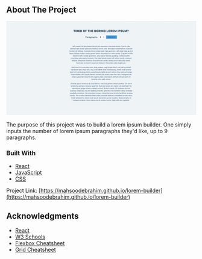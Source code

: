 <!-- ABOUT THE PROJECT -->

## About The Project

[![Lorem Builder][product-screenshot]](https://mahsoodebrahim.github.io/lorem-builder)

The purpose of this project was to build a lorem ipsum builder. One simply inputs the number of lorem ipsum paragraphs they'd like, up to 9 paragraphs.

### Built With

- [React](https://reactjs.org/)
- [JavaScript](https://developer.mozilla.org/en-US/docs/Web/JavaScript)
- [CSS](https://developer.mozilla.org/en-US/docs/Web/CSS)

Project Link: [https://mahsoodebrahim.github.io/lorem-builder](https://mahsoodebrahim.github.io/lorem-builder)

<!-- ACKNOWLEDGMENTS -->

## Acknowledgments

- [React](https://reactjs.org/)
- [W3 Schools](https://www.w3schools.com/)
- [Flexbox Cheatsheet](https://css-tricks.com/snippets/css/a-guide-to-flexbox/)
- [Grid Cheatsheet](https://css-tricks.com/snippets/css/complete-guide-grid/)

<!-- MARKDOWN LINKS & IMAGES -->

[product-screenshot]: ./screenshot.png
